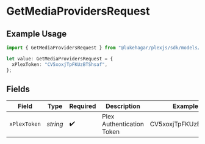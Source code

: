 # GetMediaProvidersRequest

## Example Usage

```typescript
import { GetMediaProvidersRequest } from "@lukehagar/plexjs/sdk/models/operations";

let value: GetMediaProvidersRequest = {
  xPlexToken: "CV5xoxjTpFKUzBTShsaf",
};
```

## Fields

| Field                     | Type                      | Required                  | Description               | Example                   |
| ------------------------- | ------------------------- | ------------------------- | ------------------------- | ------------------------- |
| `xPlexToken`              | *string*                  | :heavy_check_mark:        | Plex Authentication Token | CV5xoxjTpFKUzBTShsaf      |